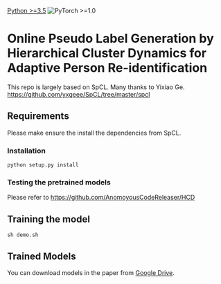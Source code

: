 [Python >=3.5](https://img.shields.io/badge/Python->=3.5-blue.svg)
![PyTorch >=1.0](https://img.shields.io/badge/PyTorch->=1.0-yellow.svg)

# Online Pseudo Label Generation by Hierarchical Cluster Dynamics for Adaptive Person Re-identification
This repo is largely based on SpCL. Many thanks to Yixiao Ge. https://github.com/yxgeee/SpCL/tree/master/spcl

## Requirements
Please make ensure the install the dependencies from SpCL.

### Installation
```shell
python setup.py install
```
### Testing the pretrained models
Please refer to https://github.com/AnomoyousCodeReleaser/HCD

## Training the model
```
sh demo.sh
```

## Trained Models
You can download models in the paper from [Google Drive](https://drive.google.com/drive/folders/1Ykz0n7n8aOPo4YkD0uanf5R9FWE8tUua?usp=sharing).
